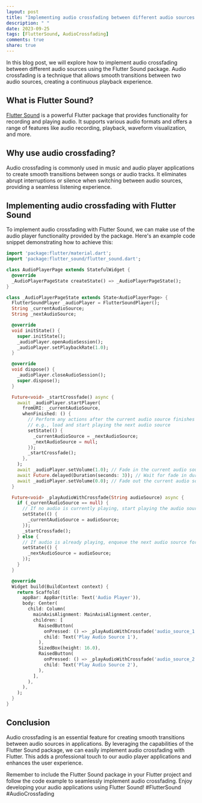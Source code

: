 ```yaml
---
layout: post
title: "Implementing audio crossfading between different audio sources with Flutter Sound"
description: " "
date: 2023-09-25
tags: [FlutterSound, AudioCrossfading]
comments: true
share: true
---
```


In this blog post, we will explore how to implement audio crossfading between different audio sources using the Flutter Sound package. Audio crossfading is a technique that allows smooth transitions between two audio sources, creating a continuous playback experience.

## What is Flutter Sound?

[Flutter Sound](https://pub.dev/packages/flutter_sound) is a powerful Flutter package that provides functionality for recording and playing audio. It supports various audio formats and offers a range of features like audio recording, playback, waveform visualization, and more.

## Why use audio crossfading?

Audio crossfading is commonly used in music and audio player applications to create smooth transitions between songs or audio tracks. It eliminates abrupt interruptions or silence when switching between audio sources, providing a seamless listening experience.

## Implementing audio crossfading with Flutter Sound

To implement audio crossfading with Flutter Sound, we can make use of the audio player functionality provided by the package. Here's an example code snippet demonstrating how to achieve this:

```dart
import 'package:flutter/material.dart';
import 'package:flutter_sound/flutter_sound.dart';

class AudioPlayerPage extends StatefulWidget {
  @override
  _AudioPlayerPageState createState() => _AudioPlayerPageState();
}

class _AudioPlayerPageState extends State<AudioPlayerPage> {
  FlutterSoundPlayer _audioPlayer = FlutterSoundPlayer();
  String _currentAudioSource;
  String _nextAudioSource;

  @override
  void initState() {
    super.initState();
    _audioPlayer.openAudioSession();
    _audioPlayer.setPlaybackRate(1.0);
  }

  @override
  void dispose() {
    _audioPlayer.closeAudioSession();
    super.dispose();
  }

  Future<void> _startCrossfade() async {
    await _audioPlayer.startPlayer(
      fromURI: _currentAudioSource,
      whenFinished: () {
        // Perform any actions after the current audio source finishes playing
        // e.g., load and start playing the next audio source
        setState(() {
          _currentAudioSource = _nextAudioSource;
          _nextAudioSource = null;
        });
        _startCrossfade();
      },
    );
    await _audioPlayer.setVolume(1.0); // Fade in the current audio source
    await Future.delayed(Duration(seconds: 3)); // Wait for fade in duration
    await _audioPlayer.setVolume(0.0); // Fade out the current audio source at the end of the crossfade
  }

  Future<void> _playAudioWithCrossfade(String audioSource) async {
    if (_currentAudioSource == null) {
      // If no audio is currently playing, start playing the audio source immediately
      setState(() {
        _currentAudioSource = audioSource;
      });
      _startCrossfade();
    } else {
      // If audio is already playing, enqueue the next audio source for crossfading
      setState(() {
        _nextAudioSource = audioSource;
      });
    }
  }

  @override
  Widget build(BuildContext context) {
    return Scaffold(
      appBar: AppBar(title: Text('Audio Player')),
      body: Center(
        child: Column(
          mainAxisAlignment: MainAxisAlignment.center,
          children: [
            RaisedButton(
              onPressed: () => _playAudioWithCrossfade('audio_source_1.mp3'),
              child: Text('Play Audio Source 1'),
            ),
            SizedBox(height: 16.0),
            RaisedButton(
              onPressed: () => _playAudioWithCrossfade('audio_source_2.mp3'),
              child: Text('Play Audio Source 2'),
            ),
          ],
        ),
      ),
    );
  }
}
```

## Conclusion

Audio crossfading is an essential feature for creating smooth transitions between audio sources in applications. By leveraging the capabilities of the Flutter Sound package, we can easily implement audio crossfading with Flutter. This adds a professional touch to our audio player applications and enhances the user experience.

Remember to include the Flutter Sound package in your Flutter project and follow the code example to seamlessly implement audio crossfading. Enjoy developing your audio applications using Flutter Sound! #FlutterSound #AudioCrossfading